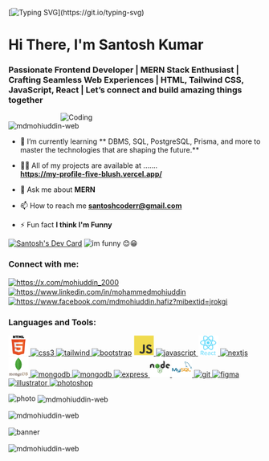 


[![Typing SVG](https://readme-typing-svg.demolab.com?font=roboto&weight=600&size=30&pause=1000&color=0BE890&random=false&width=435&lines=Frontend+Developer_;Jr.Fullstack+Developer_;MERN+Stack+Developer_;)](https://git.io/typing-svg)
<h1 align="left">Hi There, I'm Santosh Kumar</h1>

<h3 align="left">Passionate Frontend Developer | MERN Stack Enthusiast |</Br> Crafting Seamless Web Experiences | HTML, Tailwind CSS,</Br> JavaScript, React | Let’s connect and build amazing things </Br> together </h3>

<img align="right" alt="Coding" width="400" src="https://cdn.dribbble.com/users/5690231/screenshots/16191500/media/4fbd0ec22f13a3521bb37cc5fe8b1cb3.gif">

<p align="left"> <img src="https://komarev.com/ghpvc/?username=mdmohiuddin-web&label=Profile%20views&color=0e75b6&style=flat" alt="mdmohiuddin-web" /> </p>

- 🌱 I’m currently learning **  DBMS, SQL, PostgreSQL, Prisma, and more to master the technologies that are shaping the future.**

- 👨‍💻 All of my projects are available at .......   
 **https://my-profile-five-blush.vercel.app/**

- 💬 Ask me about **MERN**

- 📫 How to reach me
  **santoshcoderr@gmail.com**

- ⚡ Fun fact **I think I'm Funny**


<a href="https://app.daily.dev/santoshcoder"><img src="https://api.daily.dev/devcards/v2/DULLZgsiouFTfLOeilf4d.png?type=default&r=0bk" width="356" alt="Santosh's Dev Card"/></a>
<img src="https://media.tenor.com/1UoL-HJFGDAAAAAj/pentol-stiker-pentol.gif" width="356" alt="im funny 😊😁"/>

<h3 align="left">Connect with me:</h3>
<p align="left">
<a href="https://twitter.com/https:/" target="blank"><img align="center" src="https://raw.githubusercontent.com/rahuldkjain/github-profile-readme-generator/master/src/images/icons/Social/twitter.svg" alt="https://x.com/mohiuddin_2000" height="30" width="40" /></a>
<a href="https://linkedin.com/in/https://www.linkedin.com/in/mohammedmohiuddin" target="blank"><img align="center" src="https://raw.githubusercontent.com/rahuldkjain/github-profile-readme-generator/master/src/images/icons/Social/linked-in-alt.svg" alt="https://www.linkedin.com/in/mohammedmohiuddin" height="30" width="40" /></a>
<a href="https://fb.com/https://www.facebook.com/mdmohiuddin.hafiz?mibextid=jrokgi" target="blank"><img align="center" src="https://raw.githubusercontent.com/rahuldkjain/github-profile-readme-generator/master/src/images/icons/Social/facebook.svg" alt="https://www.facebook.com/mdmohiuddin.hafiz?mibextid=jrokgi" height="30" width="40" /></a>
</p>

<h3 align="left">Languages and Tools:</h3>
<p align="left"> 
<a href="https://www.w3.org/html/" target="_blank" rel="noreferrer"> 
<img src="https://raw.githubusercontent.com/devicons/devicon/master/icons/html5/html5-original-wordmark.svg"
 alt="html5" width="40" height="40" /> </a>


<a href="https://www.w3schools.com/css/" target="_blank" rel="noreferrer">
<img src="https://upload.wikimedia.org/wikipedia/commons/a/ab/Official_CSS_Logo.svg"
 alt="css3" width="40" height="40"/> </a> 

<a href="https://tailwindcss.com/" target="_blank" rel="noreferrer">
   <img src="https://www.vectorlogo.zone/logos/tailwindcss/tailwindcss-icon.svg"
 alt="tailwind" width="40" height="40"/> </a>


<a href="https://getbootstrap.com" target="_blank" rel="noreferrer"> 
<img src="https://th.bing.com/th/id/R.97b905be5c0d92d003e00825faf1e39b?rik=hVVVbWP%2bbYvfhA&riu=http%3a%2f%2fwww.cswalliance.com%2fimages%2fclients%2fbootstrap.png&ehk=zCkIoILyz7n9ZKmDQhPFJ6EQh7woIMgMUB8O9OGGKkU%3d&risl=&pid=ImgRaw&r=0"
 alt="bootstrap" width="80" height="40"/></a> 


<a href="https://developer.mozilla.org/en-US/docs/Web/JavaScript" target="_blank" rel="noreferrer"> 
<img src="https://raw.githubusercontent.com/devicons/devicon/master/icons/javascript/javascript-original.svg"
 alt="javascript" width="40" height="40"/> </a>


<a href="https://developer.mozilla.org/en-US/docs/Web/JavaScript" target="_blank" rel="noreferrer"> 
<img src="https://th.bing.com/th/id/OIP.hh6Vfc1Z7D7WwzhFA6M75AHaHa?rs=1&pid=ImgDetMain"
 alt="javascript" width="40" height="40"/> </a>

<a href="https://www.typescriptlang.org/" target="_blank" rel="noreferrer"> 
<img src="https://raw.githubusercontent.com/devicons/devicon/master/icons/react/react-original-wordmark.svg"
 alt="react" width="40" height="40"/> </a>


<a href="https://nextjs.org/" target="_blank" rel="noreferrer">
 <img src="https://uxwing.com/wp-content/themes/uxwing/download/brands-and-social-media/nextjs-icon.png"
 alt="nextjs" width="40" height="40"/> </a>

<a href="https://www.mongodb.com/" target="_blank" rel="noreferrer"> 
<img src="https://raw.githubusercontent.com/devicons/devicon/master/icons/mongodb/mongodb-original-wordmark.svg"
 alt="mongodb" width="40" height="40"/> </a>

 <a href="https://mongoosejs.com/docs" target="_blank" rel="noreferrer"> 
<img src="https://asset.jarombek.com/logos/mongoose.png"
 alt="mongodb" width="40" height="40"/> </a>
 
 <a href="" target="_blank" rel="noreferrer"> 
<img src="https://th.bing.com/th/id/R.1422944bd0e2453d6a2588f7ee305e6c?rik=DCQBmrX16yn13A&riu=http%3a%2f%2fblogs.powercode.id%2fwp-content%2fuploads%2f2022%2f09%2ffirebase3.png&ehk=WNZyhzq%2bgco2pRc50QvTZSxVcXufW2%2f29KPZ5Z6S26A%3d&risl=&pid=ImgRaw&r=0"
 alt="mongodb" width="80" height="40"/> </a>


<a href="https://expressjs.com" target="_blank" rel="noreferrer">
<img src="https://th.bing.com/th/id/OIP.HTy1M1eFC7GoW6odSukQVwHaCe?rs=1&pid=ImgDetMain"
 alt="express" width="100" height="40"/> </a>


<a href="https://nodejs.org" target="_blank" rel="noreferrer">
 <img src="https://raw.githubusercontent.com/devicons/devicon/master/icons/nodejs/nodejs-original-wordmark.svg"
 alt="nodejs" width="40" height="40"/> </a>


<a href="https://www.mysql.com/" target="_blank" rel="noreferrer"> 
<img src="https://raw.githubusercontent.com/devicons/devicon/master/icons/mysql/mysql-original-wordmark.svg"
 alt="mysql" width="40" height="40"/> </a>



<a href="https://git-scm.com/" target="_blank" rel="noreferrer"> 
<img src="https://www.vectorlogo.zone/logos/git-scm/git-scm-icon.svg"
 alt="git" width="40" height="40"/> </a> 


<a href="https://www.figma.com/" target="_blank" rel="noreferrer">
<img src="https://www.vectorlogo.zone/logos/figma/figma-icon.svg"
 alt="figma" width="40" height="40"/> </a>




<a href="https://www.adobe.com/in/products/illustrator.html" target="_blank" rel="noreferrer">
<img src="https://www.vectorlogo.zone/logos/adobe_illustrator/adobe_illustrator-icon.svg"
 alt="illustrator" width="40" height="40"/> </a> 


<a href="https://www.photoshop.com/en" target="_blank" rel="noreferrer"> 
<img src="https://upload.wikimedia.org/wikipedia/commons/9/92/Adobe_Photoshop_CS6_icon.svg"
 alt="photoshop" width="40" height="40"/> </a>



 </p>

<p><img align="left" src="https://github-readme-stats.vercel.app/api/top-langs?username=mdmohiuddin-web&show_icons=true&locale=en&layout=compact"
 alt="photo" /></p>

<p>&nbsp;<img align="center" src="https://github-readme-stats.vercel.app/api?username=mdmohiuddin-web&show_icons=true&locale=en"
 alt="mdmohiuddin-web" /></p>


<p><img align="center"  src="https://github-readme-streak-stats.herokuapp.com?user=MDmohiuddin-web" alt="mdmohiuddin-web" /></p>

<p><img align="center"  src="https://th.bing.com/th/id/R.8b35fef55fba1a201c9c7a11d3ec3d64?rik=yzc%2fGil95nArtA&pid=ImgRaw&r=0" alt="banner" /></p>



<p><img align="center" src="https://webgyaani.com/wp-content/uploads/2018/03/10-Beautiful-Animated-CSS-SVG-Landscape-Designs-1.gif" alt="mdmohiuddin-web" /></p>
